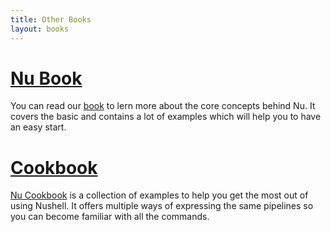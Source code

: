 ```yaml
---
title: Other Books
layout: books
---
```


# [Nu Book](https://book.nushell.sh)

You can read our [book](https://book.nushell.sh) to lern more about the core concepts behind Nu. It covers the basic and contains a lot of examples which will help you to have an easy start. 

# [Cookbook](https://github.com/nushell/cookbook)

[Nu Cookbook](https://github.com/nushell/cookbook) is a collection of examples to help you get the most out of using Nushell. It offers multiple ways of expressing the same pipelines so you can become familiar with all the commands.
